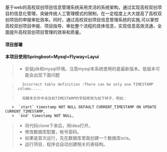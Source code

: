 基于web的高校双创项目信息管理系统采用灵活的系统架构，通过实现高校双创项目的信息化管理，突破传统人工管理模式的限制，在一定程度上大大提高了高校双创项目的申报审批效率。同时，通过高校双创项目信息管理系统的实施,可以掌控高校双创项目申报、项目指导、审批整个流程的具体信息，实现信息高效流通，全面提升高校双创项目管理的效率和质量。


#### 项目部署

#### 本项目使用Springboot+Mysql+Flyway+Layui

>  *  安装jdk和mysql环境。注意mysql本系统使用的是最新版本。低版本可能会出现下面问题

>       Incorrect table definition :There can be only one TIMESTAMP columu.....

>       将脚本文件中涉及到TIMESTAMP的字段修改为如下样子，例如：
       
       >  `start` timestamp NOT NULL DEFAULT CURRENT_TIMESTAMP ON UPDATE CURRENT_TIMESTAMP,
       >  `end` timestamp NOT NULL,
>  *  将代码clone下来后，用idea打开。</br>
>  *  修改数据库配置，帐号密码。
>  *  如果是首次运行，先在数据库里面创建一个数据库scis。
>  *  运行项目，程序会自动创建相关的表结构。
